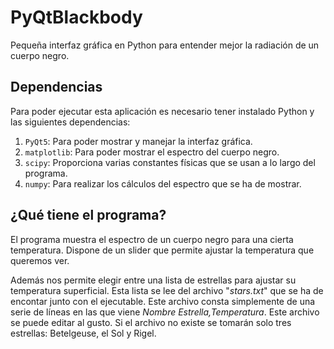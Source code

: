 # PyQtBlackbody

Pequeña interfaz gráfica en Python para entender mejor la radiación de un cuerpo negro.

## Dependencias

Para poder ejecutar esta aplicación es necesario tener instalado Python y las siguientes dependencias:

1. `PyQt5`: Para poder mostrar y manejar la interfaz gráfica.
2. `matplotlib`: Para poder mostrar el espectro del cuerpo negro.
3. `scipy`: Proporciona varias constantes físicas que se usan a lo largo del programa.
4. `numpy`: Para realizar los cálculos del espectro que se ha de mostrar.

## ¿Qué tiene el programa?

El programa muestra el espectro de un cuerpo negro para una cierta temperatura. Dispone de un slider que permite ajustar la temperatura que queremos ver.

Además nos permite elegir entre una lista de estrellas para ajustar su temperatura superficial. Esta lista se lee del archivo "*stars.txt*" que se ha de encontar junto con el ejecutable. Este archivo consta simplemente de una serie de líneas en las que viene *Nombre Estrella,Temperatura*. Este archivo se puede editar al gusto. Si el archivo no existe se tomarán solo tres estrellas: Betelgeuse, el Sol y Rigel.
